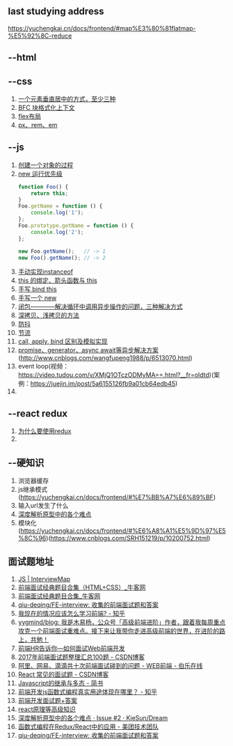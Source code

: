 ## last studying address
https://yuchengkai.cn/docs/frontend/#map%E3%80%81flatmap-%E5%92%8C-reduce

## --html

## --css
1. [一个元素垂直居中的方式，至少三种](https://www.cnblogs.com/SRH151219/p/10401489.html)
2. [BFC 块格式化上下文](https://www.cnblogs.com/SRH151219/p/10401285.html)
3. [flex布局](http://www.ruanyifeng.com/blog/2015/07/flex-grammar.html)
4. [px、rem、em](http://www.runoob.com/w3cnote/px-em-rem-different.html)

## --js
1. [创建一个对象的过程](https://yuchengkai.cn/docs/frontend/#new)
1. [new 运行优先级](https://yuchengkai.cn/docs/frontend/#new)
    ```js
    function Foo() {
        return this;
    }
    Foo.getName = function () {
        console.log('1');
    };
    Foo.prototype.getName = function () {
        console.log('2');
    };

    new Foo.getName();   // -> 1
    new Foo().getName(); // -> 2
    ```
1. [手动实现instanceof](https://yuchengkai.cn/docs/frontend/#instanceof)
1. [this 的绑定、箭头函数与 this](https://www.cnblogs.com/snandy/p/4773184.html)
1. [手写 bind this](https://blog.csdn.net/qq_40479190/article/details/78324282)
1. [手写一个 new](https://yuchengkai.cn/docs/frontend/#new)
1. [闭包————解决循环中调用异步操作的问题，三种解决方式](https://yuchengkai.cn/docs/frontend/#%E9%97%AD%E5%8C%85)
1. [深拷贝、浅拷贝的方法](https://yuchengkai.cn/docs/frontend/#%E6%B7%B1%E6%B5%85%E6%8B%B7%E8%B4%9D)
1. [防抖](https://yuchengkai.cn/docs/frontend/#%E9%98%B2%E6%8A%96)
1. [节流](https://yuchengkai.cn/docs/frontend/#%E8%8A%82%E6%B5%81)
1. [call, apply, bind 区别及模拟实现](https://yuchengkai.cn/docs/frontend/#call-apply-bind-%E5%8C%BA%E5%88%AB)
1. [promise、generator、async await等异步解决方案](https://www.cnblogs.com/zuobaiquan01/p/8477322.html)(http://www.cnblogs.com/wangfupeng1988/p/6513070.html)
1. event loop(视频：https://video.tudou.com/v/XMjQ1OTczODMyMA==.html?__fr=oldtd)(案例：https://juejin.im/post/5a6155126fb9a01cb64edb45)
1. 

## --react redux
1. [为什么要使用redux](https://github.com/kenberkeley/redux-simple-tutorial)
1. 

## --硬知识
1. 浏览器缓存
1. js继承模式(https://yuchengkai.cn/docs/frontend/#%E7%BB%A7%E6%89%BF)
1. 输入url发生了什么
1. [深度解析原型中的各个难点](https://github.com/KieSun/Dream/issues/2)
1. 模块化(https://yuchengkai.cn/docs/frontend/#%E6%A8%A1%E5%9D%97%E5%8C%96)(https://www.cnblogs.com/SRH151219/p/10200752.html)

## 面试题地址
1. [JS | InterviewMap](https://yuchengkai.cn/docs/frontend/)
1. [前端面试经典题目合集（HTML+CSS）_牛客网](https://www.nowcoder.com/ta/review-frontend?query=&asc=true&order=&page=1)
1. [前端面试经典题目合集_牛客网](https://www.nowcoder.com/ta/front-end-interview)
1. [qiu-deqing/FE-interview: 收集的前端面试题和答案](https://github.com/qiu-deqing/FE-interview)
1. [我现在的情况应该怎么学习前端? - 知乎](https://www.zhihu.com/question/29382690)
1. [yygmind/blog: 我是木易杨，公众号「高级前端进阶」作者，跟着我每周重点攻克一个前端面试重难点。接下来让我带你走进高级前端的世界，在进阶的路上，共勉！](https://github.com/yygmind/blog)
1. [前端HR告诉你—如何面试Web前端开发](https://www.douban.com/group/topic/96092329/)
1. [2017年前端面试题整理汇总100题 - CSDN博客](https://blog.csdn.net/kebi007/article/details/54882425)
1. [阿里、网易、滴滴共十次前端面试碰到的问题 - WEB前端 - 伯乐在线](http://web.jobbole.com/91429/?utm_source=blog.jobbole.com&utm_medium=relatedPosts)
1. [React 常见的面试题 - CSDN博客](https://blog.csdn.net/sinat_17775997/article/details/69938720)
1. [Javascript的继承与多态 - 简书](https://www.jianshu.com/p/5cb692658704)
1. [前端开发js函数式编程真实用途体现在哪里？ - 知乎](https://www.zhihu.com/question/59871249)
1. [前端开发面试题+答案](https://github.com/markyun/My-blog/tree/master/Front-end-Developer-Questions/Questions-and-Answers)
1. [react原理等高级知识](https://github.com/purplebamboo/blog/issues)
1. [深度解析原型中的各个难点 · Issue #2 · KieSun/Dream](https://github.com/KieSun/Dream/issues/2)
1. [函数式编程在Redux/React中的应用 - 美团技术团队](https://tech.meituan.com/2017/10/12/functional-programming-in-redux.html)
1. [qiu-deqing/FE-interview: 收集的前端面试题和答案](https://github.com/qiu-deqing/FE-interview)
